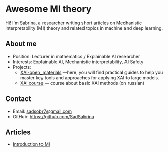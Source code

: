 # Awesome MI theory

Hi! I'm Sabrina, a researcher writing short articles on Mechanistic interpretability (MI) theory and related topics in machine and deep learning.

## About me

- Position: Lecturer in mathematics / Explainable AI researcher
- Interests: Explainable AI, Mechanistic interpretability, AI Safety
- Projects: 
    - [XAI-open_materials](https://github.com/SadSabrina/XAI-open_materials) —here, you will find practical guides to help you master key tools and approaches for applying XAI to large models. 
    - [XAI course](https://stepik.org/a/198640) — course about basic XAI methods (on russian)


## Contact
- Email: sadsobr7@gmail.com
- GitHub: https://github.com/SadSabrina

## Articles

- [Introduction to MI](articles/introduction-to-mi.md)
